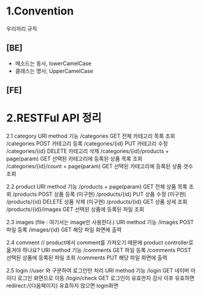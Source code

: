 1.Convention
=============
 우리끼리 규칙

## [BE]
* 메소드는 동사, lowerCamelCase
* 클래스는 명사, UpperCamelCase

## [FE]


2.RESTFul API 정리
===================

2.1 category
URI
method
기능
/categories
GET
전체 카테고리 목록 조회
/categories
POST
카테고리 등록
/categories/{id}
PUT
카테고리 수정
/categories/{id}
DELETE
카테고리 삭제
/categories/{id}/products + page(param)
GET
선택된 카테고리에 등록된 상품 목록 조회
/categories/{id}/count + page(param)
GET
선택된 카테고리에 등록된 상품 갯수 조회


2.2 product
URI
method
기능
/products + page(param)
GET
전체 상품 목록 조회
/products
POST
상품 등록 (미구현)
/products/{id}
PUT
상품 수정 (미구현)
/products/{id}
DELETE
상품 삭제 (미구현)
/products/{id}
GET
상품 상세 조회
/products/{id}/images
GET
선택된 상품에 등록된 파일 조회

2.3 images (file : 여기서는 image만 사용한다.)
URI
method
기능
/images
POST
파일 등록
/images/{id}
GET
해당 파일 화면에 출력

2.4 comment // product에서 comment를 가져오기 때문에 product controller로 옮겨야 하나요?
URI
method
기능
/comments
GET
파일 등록
/comments
POST
선택된 상품에 등록된 파일 조회
/comments
PUT
해당 파일 화면에 출력

2.5 login //user 와 구분하여 로그인만 처리
URI
method
기능
/login
GET
네이버 아이디 로그인 화면으로 이동
/login/check
GET
로그인이 유효한지 검사 이후
유효하면 redirect:/{다음페이지}
유효하지 않으면 login화면

